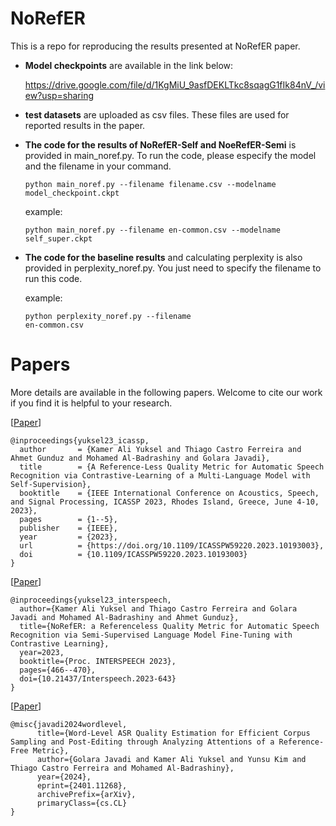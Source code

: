 # NoRefER
This is a repo for reproducing the results presented at NoRefER paper.

- **Model checkpoints** are available in the link below:

  https://drive.google.com/file/d/1KgMiU_9asfDEKLTkc8sqagG1fIk84nV_/view?usp=sharing

- **test datasets** are uploaded as csv files. These files are used for reported results in the paper.

- **The code for the results of NoRefER-Self and NoeRefER-Semi** is provided in main_noref.py. To run the code, please especify the model and the filename in your command.

  <code>python main_noref.py --filename filename.csv --modelname model_checkpoint.ckpt</code>

  example:

  <code>python main_noref.py --filename en-common.csv --modelname self_super.ckpt</code>

- **The code for the baseline results** and calculating perplexity is also provided in perplexity_noref.py. You just need to specify the filename to run this code. 

  example:

  <code>python perplexity_noref.py --filename en-common.csv</code>

# Papers
More details are available in the following papers. Welcome to cite our work if you find it is helpful to your research.

[[Paper](https://doi.org/10.1109/ICASSPW59220.2023.10193003)] 
```
@inproceedings{yuksel23_icassp,
  author       = {Kamer Ali Yuksel and Thiago Castro Ferreira and Ahmet Gunduz and Mohamed Al-Badrashiny and Golara Javadi},
  title        = {A Reference-Less Quality Metric for Automatic Speech Recognition via Contrastive-Learning of a Multi-Language Model with Self-Supervision},
  booktitle    = {IEEE International Conference on Acoustics, Speech, and Signal Processing, ICASSP 2023, Rhodes Island, Greece, June 4-10, 2023},
  pages        = {1--5},
  publisher    = {IEEE},
  year         = {2023},
  url          = {https://doi.org/10.1109/ICASSPW59220.2023.10193003},
  doi          = {10.1109/ICASSPW59220.2023.10193003}
}
```
[[Paper](https://www.isca-speech.org/archive/pdfs/interspeech_2023/yuksel23_interspeech.pdf)]
```
@inproceedings{yuksel23_interspeech,
  author={Kamer Ali Yuksel and Thiago Castro Ferreira and Golara Javadi and Mohamed Al-Badrashiny and Ahmet Gunduz},
  title={NoRefER: a Referenceless Quality Metric for Automatic Speech Recognition via Semi-Supervised Language Model Fine-Tuning with Contrastive Learning},
  year=2023,
  booktitle={Proc. INTERSPEECH 2023},
  pages={466--470},
  doi={10.21437/Interspeech.2023-643}
}
```
[[Paper](https://arxiv.org/pdf/2401.11268.pdf)]
```
@misc{javadi2024wordlevel,
      title={Word-Level ASR Quality Estimation for Efficient Corpus Sampling and Post-Editing through Analyzing Attentions of a Reference-Free Metric}, 
      author={Golara Javadi and Kamer Ali Yuksel and Yunsu Kim and Thiago Castro Ferreira and Mohamed Al-Badrashiny},
      year={2024},
      eprint={2401.11268},
      archivePrefix={arXiv},
      primaryClass={cs.CL}
}
```

